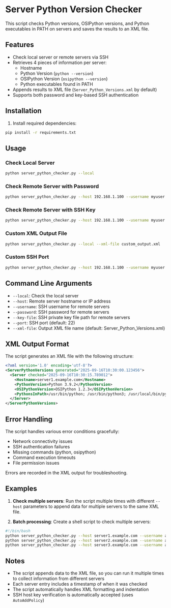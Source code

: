 # Server Python Version Checker

This script checks Python versions, OSIPython versions, and Python executables in PATH on servers and saves the results to an XML file.

## Features

- Check local server or remote servers via SSH
- Retrieves 4 pieces of information per server:
  - Hostname
  - Python Version (`python --version`)
  - OSIPython Version (`osipython --version`)
  - Python executables found in PATH
- Appends results to XML file (`Server_Python_Versions.xml` by default)
- Supports both password and key-based SSH authentication

## Installation

1. Install required dependencies:
```bash
pip install -r requirements.txt
```

## Usage

### Check Local Server
```bash
python server_python_checker.py --local
```

### Check Remote Server with Password
```bash
python server_python_checker.py --host 192.168.1.100 --username myuser --password mypassword
```

### Check Remote Server with SSH Key
```bash
python server_python_checker.py --host 192.168.1.100 --username myuser --key-file ~/.ssh/id_rsa
```

### Custom XML Output File
```bash
python server_python_checker.py --local --xml-file custom_output.xml
```

### Custom SSH Port
```bash
python server_python_checker.py --host 192.168.1.100 --username myuser --password mypassword --port 2222
```

## Command Line Arguments

- `--local`: Check the local server
- `--host`: Remote server hostname or IP address
- `--username`: SSH username for remote servers
- `--password`: SSH password for remote servers
- `--key-file`: SSH private key file path for remote servers
- `--port`: SSH port (default: 22)
- `--xml-file`: Output XML file name (default: Server_Python_Versions.xml)

## XML Output Format

The script generates an XML file with the following structure:

```xml
<?xml version='1.0' encoding='utf-8'?>
<ServerPythonVersions generated="2025-09-16T10:30:00.123456">
  <Server checked="2025-09-16T10:30:15.789012">
    <Hostname>server1.example.com</Hostname>
    <PythonVersion>Python 3.9.2</PythonVersion>
    <OSIPythonVersion>OSIPython 1.2.3</OSIPythonVersion>
    <PythonsInPath>/usr/bin/python; /usr/bin/python3; /usr/local/bin/python3.9</PythonsInPath>
  </Server>
</ServerPythonVersions>
```

## Error Handling

The script handles various error conditions gracefully:
- Network connectivity issues
- SSH authentication failures
- Missing commands (python, osipython)
- Command execution timeouts
- File permission issues

Errors are recorded in the XML output for troubleshooting.

## Examples

1. **Check multiple servers**: Run the script multiple times with different `--host` parameters to append data for multiple servers to the same XML file.

2. **Batch processing**: Create a shell script to check multiple servers:
```bash
#!/bin/bash
python server_python_checker.py --host server1.example.com --username admin --key-file ~/.ssh/id_rsa
python server_python_checker.py --host server2.example.com --username admin --key-file ~/.ssh/id_rsa
python server_python_checker.py --host server3.example.com --username admin --key-file ~/.ssh/id_rsa
```

## Notes

- The script appends data to the XML file, so you can run it multiple times to collect information from different servers
- Each server entry includes a timestamp of when it was checked
- The script automatically handles XML formatting and indentation
- SSH host key verification is automatically accepted (uses `AutoAddPolicy`)